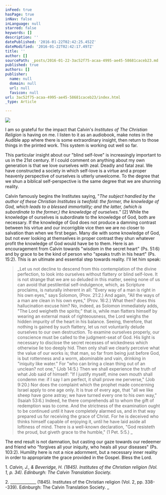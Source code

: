 ```yaml
---
inFeed: true
hasPage: true
inNav: false
inLanguage: null
starred: false
keywords: []
description: ''
datePublished: '2016-01-22T02:42:25.452Z'
dateModified: '2016-01-22T02:42:17.497Z'
title: ''
author: []
sourcePath: _posts/2016-01-22-3ac52f75-acaa-4995-ae45-58681caceb23.md
published: true
authors: []
publisher:
  name: null
  domain: null
  url: null
  favicon: null
url: 3ac52f75-acaa-4995-ae45-58681caceb23/index.html
_type: Article

---
```

![](https://the-grid-user-content.s3-us-west-2.amazonaws.com/988b0928-b987-4828-ab67-baca21d269b3.jpg)

I am so grateful for the impact that Calvin's _Institutes of The Christian Religion_ is having on me. I listen to it as an audiobook, make notes in the Audible app where there is some extraordinary insight, then return to those things in the printed work. This system is working out well so far. 

This particular insight about our "blind self-love" is increasingly important to us in the 21st century. If I could comment on anything about my own generation is that we love ourselves with zeal. Deadly and fatal zeal. We have constructed a society in which self-love is a virtue and a proper heavenly perspective of ourselves is utterly unwelcome. To the degree that we shun a biblical self-perspective is the same degree that we are shunning reality. 

Calvin famously begins the Institutes saying, "_The subject handled by the author of these Christian Institutes is twofold: the former, the knowledge of God, which leads to a blessed immortality; and the latter, (which is subordinate to the former,) the knowledge of ourselves._" \[2\] While the knowledge of ourselves is subordinate to the knowledge of God, both are necessary. If the knowledge of God does not produce a damning contrast between his virtue and our incorrigible vice then we are no closer to salvation than when we first began. Many die with some knowledge of God, but not ever looking at themselves in proper contrast they shun whatever profit the knowledge of God would have be to them. Here is an encouragement from Calvin towards "wisdom in the secret heart" (Ps. 51:6) and by grace to be the kind of person who "speaks truth in his heart" (Ps. 15:2). This is an ultimate and essential step towards reality. I'll let him speak: 
> 
> _Let us not decline to descend from this contemplation of the divine perfection, to look into ourselves without flattery or blind self-love. It is not strange that we are so deluded in this matter, seeing none of us can avoid that pestilential self-indulgence, which, as Scripture proclaims, is naturally inherent in all: "Every way of a man is right in his own eyes," says Solomon, (Prov. 21:2.) And again, "All the ways of a man are clean in his own eyes," (Prov. 16:2.) What then? does this hallucination excuse him? No, indeed, as Solomon immediately adds, "The Lord weigheth the spirits;" that is, while man flatters himself by wearing an external mask of righteousness, the Lord weighs the hidden impurity of the heart in his balance. Seeing, therefore, that nothing is gained by such flattery, let us not voluntarily delude ourselves to our own destruction. To examine ourselves properly, our conscience must be called to the judgment-seat of God. His light is necessary to disclose the secret recesses of wickedness which otherwise lie too deeply hid. Then only shall we clearly perceive what the value of our works is; that man, so far from being just before God, is but rottenness and a worm, abominable and vain, drinking in "iniquity like water." For "who can bring a clean thing out of an unclean? not one," (Job 14:5.) Then we shall experience the truth of what Job said of himself: "If I justify myself, mine own mouth shall condemn me: if I say I am perfect, it shall prove me perverse," (Job 9:20.) Nor does the complaint which the prophet made concerning Israel apply to one age only. It is true of every age, that "all we like sheep have gone astray; we have turned every one to his own way," (Isaiah 53:6.) Indeed, he there comprehends all to whom the gift of redemption was to come. And the strictness of the examination ought to be continued until it have completely alarmed us, and in that way prepared us for receiving the grace of Christ. For he is deceived who thinks himself capable of enjoying it, until he have laid aside all loftiness of mind. There is a well-known declaration, "God resisteth the proud, but giveth grace to the humble," (1 Pet. 5:5.)
> _

The end result is not damnation, but casting our gaze towards our redeemer and friend who "forgives all your iniquity, who heals all your diseases" (Ps. 103:2). Humility here is not a nice adornment, but a necessary inner reality in order to appropriate the grace provided in the Gospel. Bless the Lord.

1\. _Calvin, J., & Beveridge, H. (1845). Institutes of the Christian religion (Vol. 1, p. 34). Edinburgh: The Calvin Translation Society._

2\. _\_\_\_\_\_\_\_\_\_\_\_\_ (1845). Institutes of the Christian religion (Vol. 2, pp. 338--339). Edinburgh: The Calvin Translation Society. _